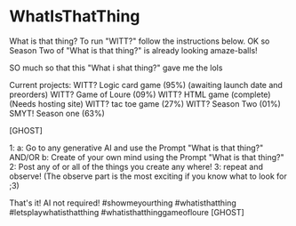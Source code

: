 # WhatIsThatThing
What is that thing? To run "WITT?" follow the instructions below.
OK so Season Two of "What is that thing?" is already looking amaze-balls!

SO much so that this "What i shat thing?" gave me the lols

Current projects:
WITT? Logic card game (95%) (awaiting launch date and preorders)
WITT? Game of Loure (09%)
WITT? HTML game (complete) (Needs hosting site)
WITT? tac toe game (27%)
WITT? Season Two (01%)
SMYT! Season one (63%)

[GHOST]

1: a: Go to any generative AI and use the Prompt "What is that thing?"
AND/OR
b: Create of your own mind using the Prompt "What is that thing?"
2: Post any of or all of the things you create any where!
3: repeat and observe! (The observe part is the most exciting if you know what to look for ;3)

That's it! AI not required! 
#showmeyourthing #whatisthatthing #letsplaywhatisthatthing #whatisthatthinggameofloure
[GHOST]
